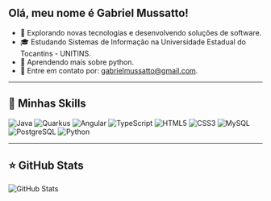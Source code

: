 ## Olá, meu nome é Gabriel Mussatto!

- 🤔 Explorando novas tecnologias e desenvolvendo soluções de software.
- 🎓 Estudando Sistemas de Informação na Universidade Estadual do Tocantins - UNITINS.
- 🌱 Aprendendo mais sobre python.
- 💬 Entre em contato por: gabrielmussatto@gmail.com.

---

## 🚀 Minhas Skills

![Java](https://img.shields.io/badge/-Java-333333?style=flat&logo=coffeescript&logoColor=007396)
![Quarkus](https://img.shields.io/badge/-Quarkus-333333?style=flat&logo=quarkus&logoColor=4695EB)
![Angular](https://img.shields.io/badge/-Angular-333333?style=flat&logo=angular&logoColor=DD0031)
![TypeScript](https://img.shields.io/badge/-TypeScript-333333?style=flat&logo=typescript&logoColor=3178C6)
![HTML5](https://img.shields.io/badge/-HTML5-333333?style=flat&logo=HTML5&logoColor=E34F26)
![CSS3](https://img.shields.io/badge/-CSS3-333333?style=flat&logo=CSS3&logoColor=1572B6)
![MySQL](https://img.shields.io/badge/-MySQL-333333?style=flat&logo=mysql&logoColor=4479A1)
![PostgreSQL](https://img.shields.io/badge/-PostgreSQL-333333?style=flat&logo=postgresql&logoColor=336791)
![Python](https://img.shields.io/badge/-Python-333333?style=flat&logo=python&logoColor=3776AB)

---

## ⭐ GitHub Stats

![GitHub Stats](https://github-readme-stats.vercel.app/api?username=GabrielMussatto&show_icons=true)
